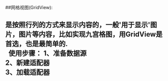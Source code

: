 
##网格视图(GridView):
  <Tab><h2>是按照行列的方式来显示内容的，<Tab><Tab>一般'用于显示'图片，图片等内容，比如实现九宫格图，用GridView是首选，也是最简单的.<br>
   使用步骤：
            1、准备数据源<br>
            2、新建适配器<br>
            3、加载适配器<br>

